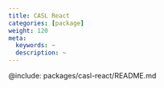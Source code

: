 ```yaml
---
title: CASL React
categories: [package]
weight: 120
meta:
  keywords: ~
  description: ~
---
```


@include: packages/casl-react/README.md

